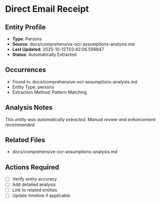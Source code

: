 # Direct Email Receipt

## Entity Profile
- **Type**: Persons
- **Source**: docs/comprehensive-ocr-assumptions-analysis.md
- **Last Updated**: 2025-10-12T03:42:06.599847
- **Status**: Automatically Extracted

## Occurrences
- Found in: docs/comprehensive-ocr-assumptions-analysis.md
- Entity Type: persons
- Extraction Method: Pattern Matching

## Analysis Notes
*This entity was automatically extracted. Manual review and enhancement recommended.*

## Related Files
- docs/comprehensive-ocr-assumptions-analysis.md

## Actions Required
- [ ] Verify entity accuracy
- [ ] Add detailed analysis
- [ ] Link to related entities
- [ ] Update timeline if applicable
